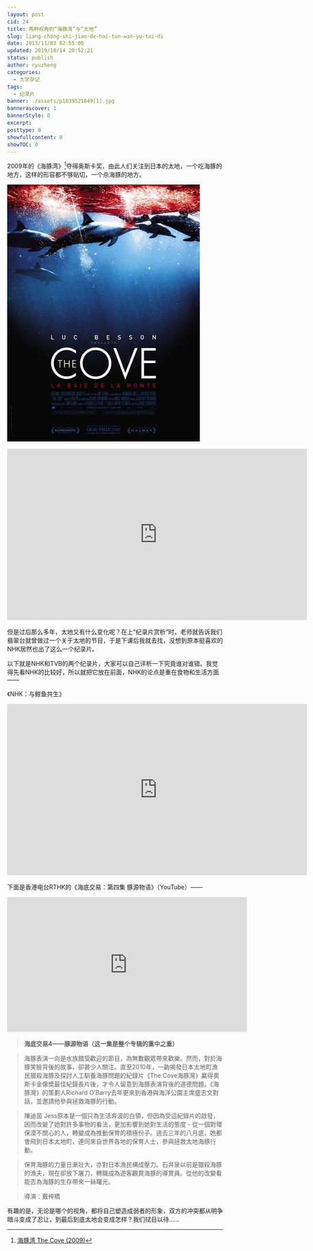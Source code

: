```yaml
---
layout: post
cid: 24
title: 两种视角的“海豚湾”与“太地”
slug: liang-chong-shi-jiao-de-hai-tun-wan-yu-tai-di
date: 2013/11/03 02:55:00
updated: 2019/10/14 20:52:21
status: publish
author: ryuzheng
categories: 
  - 大学杂记
tags: 
  - 纪录片
banner: ./assets/p1039521849[1].jpg
bannerascover: 1
bannerStyle: 0
excerpt: 
posttype: 0
showfullcontent: 0
showTOC: 0
---
```



2009年的《海豚湾》[^1]夺得奥斯卡奖，由此人们关注到日本的太地，一个吃海豚的地方，这样的形容都不够贴切，一个杀海豚的地方。

![《海豚湾》](./assets/p1039521849[1].jpg)

<iframe height=400 width=700 frameborder="0" src="https://v.qq.com/txp/iframe/player.html?vid=b0011os4itw" allowFullScreen="true"></iframe>

但是过后那么多年，太地又有什么变化呢？在上&ldquo;纪录片赏析&rdquo;时，老师就告诉我们翡翠台就曾做过一个关于太地的节目，于是下课后我就去找，没想到原本挺喜欢的NHK居然也出了这么一个纪录片。

以下就是NHK和TVB的两个纪录片，大家可以自己评析一下究竟谁对谁错。我觉得先看NHK的比较好，所以就把它放在前面，NHK的论点是重在食物和生活方面&mdash;&mdash;

《NHK：与鲸鱼共生》

<iframe height=400 width=700 src='http://player.youku.com/embed/XMjg5NzMwMzY0' frameborder=0 'allowfullscreen'></iframe>

下面是香港电台RTHK的《海底交易：第四集&nbsp;豚源物语》（YouTube）&mdash;&mdash;

<iframe width="560" height="315" src="https://www.youtube.com/embed/S4luKGdWKXQ" frameborder="0" allowfullscreen></iframe>

>**海底交易4&mdash;&mdash;豚源物语（这一集是整个专辑的重中之重）**

>海豚表演一向是水族館受歡迎的節目，為無數觀眾帶來歡樂。然而，對於海豚笑臉背後的故事，卻甚少人關注。直至2010年，一齣揭發日本太地町漁民獵殺海豚及探討人工馴養海豚問題的紀錄片《The Cove海豚灣》驘得奧斯卡金像奬最佳紀錄長片後，才令人留意到海豚表演背後的道德問題。《海豚灣》的策劃人Richard O&rsquo;Barry去年更來到香港與海洋公園主席盛志文對話，並邀請他參與拯救海豚的行動。

>陳迪茵 Jess原本是一個只為生活奔波的白領，但因為受這紀錄片的啟發，因而改變了她對許多事物的看法，更加影響到她對生活的態度 - 從一個對環保漠不關心的人，轉變成為推動保育的積極份子。過去三年的八月底，她都會飛到日本太地町，連同來自世界各地的保育人士，參與拯救太地海豚行動。

>保育海豚的力量日漸壯大，亦對日本漁民構成壓力。石井泉以前是獵殺海豚的漁夫，現在卻放下屠刀，轉職成為遊客觀賞海豚的導賞員。從他的改變看能否為海豚的生存帶來一絲曙光。

>導演：戴梓橋

有趣的是，无论是哪个的视角，都将自己塑造成弱者的形象，双方的冲突都从明争暗斗变成了忍让，到最后到底太地会变成怎样？我们拭目以待......

[^1]: [海豚湾 The Cove (2009)](http://movie.douban.com/subject/3442220/)